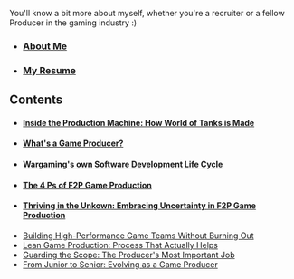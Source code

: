 You'll know a bit more about myself, whether you're a recruiter or a fellow Producer in the gaming industry :)

* ### [About Me](aboutme.md)
* ### [My Resume](resume.md)

## Contents

* #### [Inside the Production Machine: How World of Tanks is Made](game-production-wargaming.md)
* #### [What's a Game Producer?](whats-a-game-producer.md)
* #### [Wargaming's own Software Development Life Cycle](fdlc.md)
* #### [The 4 Ps of F2P Game Production](the-four-ps.md)
* #### [Thriving in the Unkown: Embracing Uncertainty in F2P Game Production](thriving-in-the-unknown.md)
* [Building High-Performance Game Teams Without Burning Out](building-teams.md)
* [Lean Game Production: Process That Actually Helps](lean-game-production.md)
* [Guarding the Scope: The Producer's Most Important Job](guarding-the-scope.md)
* [From Junior to Senior: Evolving as a Game Producer](from-junior-to-senior.md)
